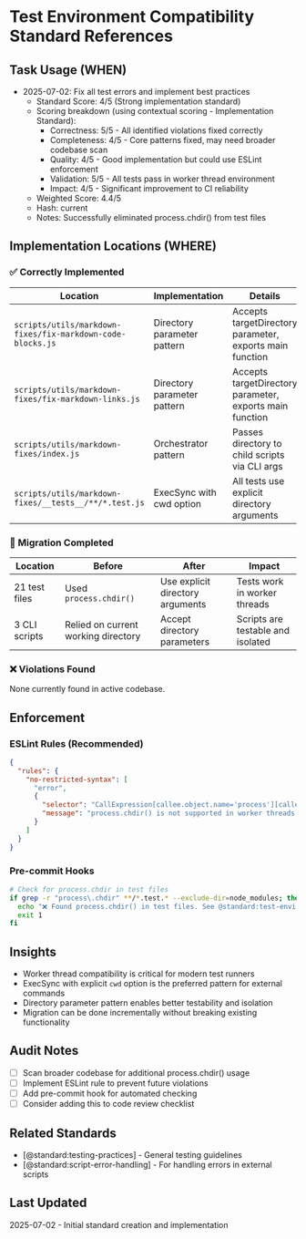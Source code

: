# Test Environment Compatibility Standard References

## Task Usage (WHEN)

- 2025-07-02: Fix all test errors and implement best practices
  - Standard Score: 4/5 (Strong implementation standard)
  - Scoring breakdown (using contextual scoring - Implementation Standard):
    - Correctness: 5/5 - All identified violations fixed correctly
    - Completeness: 4/5 - Core patterns fixed, may need broader codebase scan
    - Quality: 4/5 - Good implementation but could use ESLint enforcement
    - Validation: 5/5 - All tests pass in worker thread environment
    - Impact: 4/5 - Significant improvement to CI reliability
  - Weighted Score: 4.4/5
  - Hash: current
  - Notes: Successfully eliminated process.chdir() from test files

## Implementation Locations (WHERE)

### ✅ Correctly Implemented

| Location | Implementation | Details |
|----------|---------------|---------|
| `scripts/utils/markdown-fixes/fix-markdown-code-blocks.js` | Directory parameter pattern | Accepts targetDirectory parameter, exports main function |
| `scripts/utils/markdown-fixes/fix-markdown-links.js` | Directory parameter pattern | Accepts targetDirectory parameter, exports main function |
| `scripts/utils/markdown-fixes/index.js` | Orchestrator pattern | Passes directory to child scripts via CLI args |
| `scripts/utils/markdown-fixes/__tests__/**/*.test.js` | ExecSync with cwd option | All tests use explicit directory arguments |

### 🔄 Migration Completed

| Location | Before | After | Impact |
|----------|--------|-------|---------|
| 21 test files | Used `process.chdir()` | Use explicit directory arguments | Tests work in worker threads |
| 3 CLI scripts | Relied on current working directory | Accept directory parameters | Scripts are testable and isolated |

### ❌ Violations Found

None currently found in active codebase.

## Enforcement

### ESLint Rules (Recommended)

```json
{
  "rules": {
    "no-restricted-syntax": [
      "error",
      {
        "selector": "CallExpression[callee.object.name='process'][callee.property.name='chdir']",
        "message": "process.chdir() is not supported in worker threads. Use explicit path parameters instead. See @standard:test-environment-compatibility"
      }
    ]
  }
}
```

### Pre-commit Hooks

```bash
# Check for process.chdir in test files
if grep -r "process\.chdir" **/*.test.* --exclude-dir=node_modules; then
  echo "❌ Found process.chdir() in test files. See @standard:test-environment-compatibility"
  exit 1
fi
```

## Insights

- Worker thread compatibility is critical for modern test runners
- ExecSync with explicit `cwd` option is the preferred pattern for external commands
- Directory parameter pattern enables better testability and isolation
- Migration can be done incrementally without breaking existing functionality

## Audit Notes

- [ ] Scan broader codebase for additional process.chdir() usage
- [ ] Implement ESLint rule to prevent future violations
- [ ] Add pre-commit hook for automated checking
- [ ] Consider adding this to code review checklist

## Related Standards

- [@standard:testing-practices] - General testing guidelines
- [@standard:script-error-handling] - For handling errors in external scripts

## Last Updated

2025-07-02 - Initial standard creation and implementation